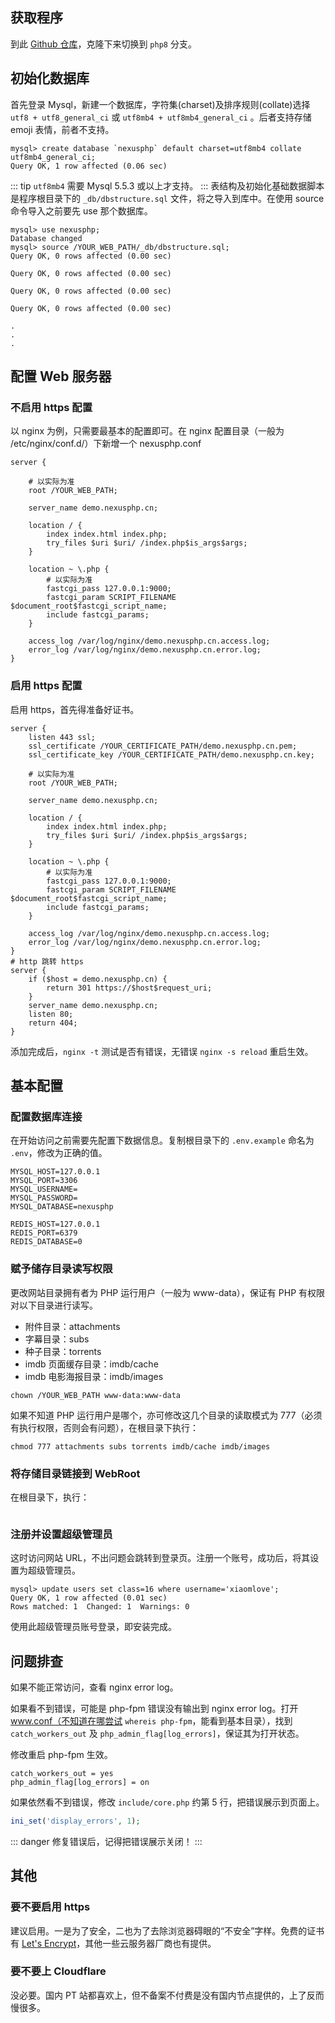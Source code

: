 ## 获取程序

到此 [Github 仓库](https://github.com/xiaomlove/nexusphp)，克隆下来切换到 `php8` 分支。

## 初始化数据库

首先登录 Mysql，新建一个数据库，字符集(charset)及排序规则(collate)选择 `utf8 + utf8_general_ci` 或 `utf8mb4 + utf8mb4_general_ci` 。后者支持存储 emoji 表情，前者不支持。
```
mysql> create database `nexusphp` default charset=utf8mb4 collate utf8mb4_general_ci;
Query OK, 1 row affected (0.06 sec)
```

::: tip
`utf8mb4` 需要 Mysql 5.5.3 或以上才支持。
:::
表结构及初始化基础数据脚本是程序根目录下的 `_db/dbstructure.sql` 文件，将之导入到库中。在使用 source 命令导入之前要先 use 那个数据库。

```
mysql> use nexusphp;
Database changed
mysql> source /YOUR_WEB_PATH/_db/dbstructure.sql;
Query OK, 0 rows affected (0.00 sec)

Query OK, 0 rows affected (0.00 sec)

Query OK, 0 rows affected (0.00 sec)

Query OK, 0 rows affected (0.00 sec)

.
.
.
```

## 配置 Web 服务器

### 不启用 https 配置
以 nginx 为例，只需要最基本的配置即可。在 nginx 配置目录（一般为 /etc/nginx/conf.d/）下新增一个 nexusphp.conf

```
server {

    # 以实际为准
    root /YOUR_WEB_PATH; 

    server_name demo.nexusphp.cn;

    location / {
        index index.html index.php;
        try_files $uri $uri/ /index.php$is_args$args;
    }

    location ~ \.php {
        # 以实际为准
        fastcgi_pass 127.0.0.1:9000; 
        fastcgi_param SCRIPT_FILENAME $document_root$fastcgi_script_name;
        include fastcgi_params;
    }

    access_log /var/log/nginx/demo.nexusphp.cn.access.log;
    error_log /var/log/nginx/demo.nexusphp.cn.error.log;
}
```

### 启用 https 配置
启用 https，首先得准备好证书。
```
server {
    listen 443 ssl;
    ssl_certificate /YOUR_CERTIFICATE_PATH/demo.nexusphp.cn.pem;
    ssl_certificate_key /YOUR_CERTIFICATE_PATH/demo.nexusphp.cn.key;

    # 以实际为准
    root /YOUR_WEB_PATH; 

    server_name demo.nexusphp.cn;

    location / {
        index index.html index.php;
        try_files $uri $uri/ /index.php$is_args$args;
    }

    location ~ \.php {
        # 以实际为准
        fastcgi_pass 127.0.0.1:9000; 
        fastcgi_param SCRIPT_FILENAME $document_root$fastcgi_script_name;
        include fastcgi_params;
    }

    access_log /var/log/nginx/demo.nexusphp.cn.access.log;
    error_log /var/log/nginx/demo.nexusphp.cn.error.log;
}
# http 跳转 https
server {
    if ($host = demo.nexusphp.cn) {
        return 301 https://$host$request_uri;
    }
    server_name demo.nexusphp.cn;
    listen 80;
    return 404;
}
```

添加完成后，`nginx -t` 测试是否有错误，无错误 `nginx -s reload` 重启生效。

## 基本配置

### 配置数据库连接

在开始访问之前需要先配置下数据信息。复制根目录下的 `.env.example` 命名为 `.env`，修改为正确的值。
```
MYSQL_HOST=127.0.0.1
MYSQL_PORT=3306
MYSQL_USERNAME=
MYSQL_PASSWORD=
MYSQL_DATABASE=nexusphp

REDIS_HOST=127.0.0.1
REDIS_PORT=6379
REDIS_DATABASE=0
```
### 赋予储存目录读写权限

更改网站目录拥有者为 PHP 运行用户（一般为 www-data），保证有 PHP 有权限对以下目录进行读写。

- 附件目录：attachments
- 字幕目录：subs
- 种子目录：torrents
- imdb 页面缓存目录：imdb/cache
- imdb 电影海报目录：imdb/images

```
chown /YOUR_WEB_PATH www-data:www-data
```

如果不知道 PHP 运行用户是哪个，亦可修改这几个目录的读取模式为 777（必须有执行权限，否则会有问题），在根目录下执行：
```
chmod 777 attachments subs torrents imdb/cache imdb/images
```

### 将存储目录链接到 WebRoot

在根目录下，执行：
```

```

### 注册并设置超级管理员

这时访问网站 URL，不出问题会跳转到登录页。注册一个账号，成功后，将其设置为超级管理员。
```
mysql> update users set class=16 where username='xiaomlove';
Query OK, 1 row affected (0.01 sec)
Rows matched: 1  Changed: 1  Warnings: 0
```

使用此超级管理员账号登录，即安装完成。

## 问题排查

如果不能正常访问，查看 nginx error log。  

如果看不到错误，可能是 php-fpm 错误没有输出到 nginx error log。打开 www.conf（不知道在哪尝试 `whereis php-fpm`，能看到基本目录），找到 `catch_workers_out` 及 `php_admin_flag[log_errors]`，保证其为打开状态。  

修改重启 php-fpm 生效。
```
catch_workers_out = yes
php_admin_flag[log_errors] = on
```

如果依然看不到错误，修改 `include/core.php` 约第 5 行，把错误展示到页面上。
``` php
ini_set('display_errors', 1);
```

::: danger
修复错误后，记得把错误展示关闭！
:::

## 其他

### 要不要启用 https

建议启用。一是为了安全，二也为了去除浏览器碍眼的“不安全”字样。免费的证书有 [Let's Encrypt](https://letsencrypt.org/)，其他一些云服务器厂商也有提供。

### 要不要上 Cloudflare

没必要。国内 PT 站都喜欢上，但不备案不付费是没有国内节点提供的，上了反而慢很多。
